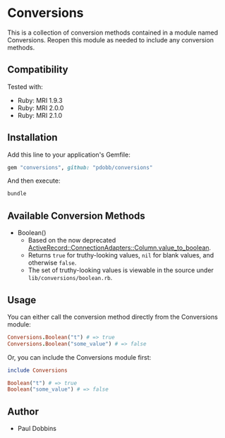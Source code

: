 # Conversions

This is a collection of conversion methods contained in a module named
Conversions. Reopen this module as needed to include any conversion methods.

## Compatibility

Tested with:

* Ruby: MRI 1.9.3
* Ruby: MRI 2.0.0
* Ruby: MRI 2.1.0

## Installation

Add this line to your application's Gemfile:

```ruby
gem "conversions", github: "pdobb/conversions"
```

And then execute:

```ruby
bundle
```

## Available Conversion Methods

* Boolean()
  * Based on the now deprecated [ActiveRecord::ConnectionAdapters::Column.value_to_boolean](http://www.rubydoc.info/docs/rails/ActiveRecord/ConnectionAdapters/Column.value_to_boolean).
  * Returns `true` for truthy-looking values, `nil` for blank values, and otherwise `false`.
  * The set of truthy-looking values is viewable in the source under `lib/conversions/boolean.rb`.

## Usage

You can either call the conversion method directly from the Conversions module:

```ruby
Conversions.Boolean("t") # => true
Conversions.Boolean("some_value") # => false
```

Or, you can include the Conversions module first:

```ruby
include Conversions

Boolean("t") # => true
Boolean("some_value") # => false
```

## Author

- Paul Dobbins
